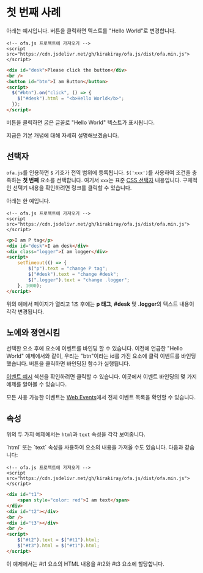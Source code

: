 # 첫 번째 사례

아래는 예시입니다. 버튼을 클릭하면 텍스트를 "Hello World"로 변경합니다.

<html-viewer>

```
<!-- ofa.js 프로젝트에 가져오기 -->
<script src="https://cdn.jsdelivr.net/gh/kirakiray/ofa.js/dist/ofa.min.js"></script>
```

```html
<div id="desk">Please click the button</div>
<br />
<button id="btn">I am Button</button>
<script>
  $("#btn").on("click", () => {
    $("#desk").html = "<b>Hello World</b>";
  });
</script>
```

</html-viewer>

버튼을 클릭하면 굵은 글꼴로 "Hello World" 텍스트가 표시됩니다.

지금은 기본 개념에 대해 자세히 설명해보겠습니다.

## 선택자

`ofa.js`를 인용하면 `$` 기호가 전역 범위에 등록됩니다. `$('xxx')`를 사용하여 조건을 충족하는 **첫 번째** 요소를 선택합니다. 여기서 `xxx`는 표준 [CSS 선택자](https://developer.mozilla.org/en-US/docs/Web/CSS/CSS_selectors) 내용입니다. 구체적인 선택기 내용을 확인하려면 링크를 클릭할 수 있습니다.

아래는 한 예입니다.

<html-viewer>

```
<!-- ofa.js 프로젝트에 가져오기 -->
<script src="https://cdn.jsdelivr.net/gh/kirakiray/ofa.js/dist/ofa.min.js"></script>
```

```html
<p>I am P tag</p>
<div id="desk">I am desk</div>
<div class="logger">I am logger</div>
<script>
    setTimeout(() => {
        $("p").text = "change P tag";
        $("#desk").text = "change #desk";
        $(".logger").text = "change .logger";
    }, 1000);
</script>
```

</html-viewer>

위의 예에서 페이지가 열리고 1초 후에는 **p 태그**, **#desk** 및 **.logger**의 텍스트 내용이 각각 변경됩니다.

## 노에와 졍연시킴

선택한 요소 후에 요소에 이벤트를 바인딩 할 수 있습니다. 이전에 언급한 "Hello World" 예제에서와 같이, 우리는 "btn"이라는 id를 가진 요소에 클릭 이벤트를 바인딩했습니다. 버튼을 클릭하면 바인딩된 함수가 실행됩니다.

[이벤트 예시](./example-event.md) 섹션을 확인하려면 클릭할 수 있습니다. 이곳에서 이벤트 바인딩의 몇 가지 예제를 알아볼 수 있습니다.

모든 사용 가능한 이벤트는 [Web Events](https://developer.mozilla.org/en-US/docs/Web/Events)에서 전체 이벤트 목록을 확인할 수 있습니다.

## 속성

위의 두 가지 예제에서는 `html`과 `text` 속성을 각각 보여줍니다.

\`html\` 또는 \`text\` 속성을 사용하여 요소의 내용을 가져올 수도 있습니다. 다음과 같습니다:

<html-viewer>

```
<!-- ofa.js 프로젝트에 가져오기 -->
<script src="https://cdn.jsdelivr.net/gh/kirakiray/ofa.js/dist/ofa.min.js"></script>
```

```html
<div id="t1">
    <span style="color: red">I am text</span>
</div>
<div id="t2"></div>
<br />
<div id="t3"></div>
<br />
<script>
    $("#t2").text = $("#t1").html;
    $("#t3").html = $("#t1").html;
</script>
```

</html-viewer>

이 예제에서는 #t1 요소의 HTML 내용을 #t2와 #t3 요소에 할당합니다.

